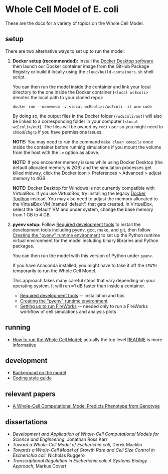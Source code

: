 # Whole Cell Model of E. coli

These are the docs for a variety of topics on the Whole Cell Model.

## setup

There are two alternative ways to set up to run the model:

1. **Docker setup (recommended):** Install the [Docker Desktop software](https://www.docker.com/products/docker-desktop) then launch our Docker container image from the GitHub Package Registry or build it locally using the `cloud/build-containers.sh` shell script.

   You can then run the model inside the container and link your local directory to the one inside the Docker container (`<local wcEcoli>` denotes the local path to your cloned repo):

   ```docker run --name=wcm -v <local wcEcoli>:/wcEcoli -it wcm-code```

   By doing so, the output files in the Docker folder (`/wcEcoli/out`) will also be linked to a corresponding folder in your computer (`<local wcEcoli>/out`). The files will be owned by `root` user so you might need to `chmod`/`chgrp` if you have permissions issues.

   **NOTE:** You may need to run the command `make clean compile` once inside the container before running simulations if you mount the volume from the host with the `-v` option as above.

   **NOTE:** If you encounter memory issues while using Docker Desktop (the default allocated memory is 2GB) and the simulation processes get killed midway, click the Docker icon > Preferences > Advanced > adjust memory to 4GB.

   **NOTE:** Docker Desktop for Windows is not currently compatible with VirtualBox.  If you use VirtualBox, try installing the legacy [Docker Toolbox](https://github.com/docker/toolbox/releases) instead.  You may also need to adjust the memory allocated to the VirtualBox VM (named 'default') that gets created.  In VirtualBox, select the 'default' VM and under system, change the base memory from 1 GB to 4 GB.

2. **pyenv setup:** Follow [Required development tools](dev-tools.md) to install the development tools including pyenv, gcc, make, and git, then follow [Creating the "pyenv" runtime environment](create-pyenv.md) to set up the Python runtime virtual environment for the model including binary libraries and Python packages.

   You can then run the model with this version of Python under `pyenv`.
   
   If you have Anaconda installed, you might have to take it off the `$PATH` temporarily to run the Whole Cell Model.

   This approach takes many careful steps that vary depending on your operating system. It will run ≈1 dB faster than inside a container.

   * [Required development tools](dev-tools.md) -- installation and tips
   * [Creating the "pyenv" runtime environment](create-pyenv.md)
   * [Setting up to run FireWorks](../wholecell/fireworks/README.md) -- needed only to run a FireWorks workflow of cell simulations and analysis plots

## running

* [How to run the Whole Cell Model](run.md); actually the top level [README](../README.md) is more informative

## development

* [Background on the model](background.md)
* [Coding style guide](style-guide.md)

## relevant papers

* [A Whole-Cell Computational Model Predicts Phenotype from Genotype](https://www.cell.com/cell/abstract/S0092-8674(12)00776-3)

## dissertations
* _Development and Application of Whole-Cell Computational Models for Science and Engineering_, Jonathan Ross Karr
* _Toward a Whole-Cell Model of Escherichia coli_, Derek Macklin
* _Towards a Whole-Cell Model of Growth Rate and Cell Size Control in Escherichia coli_, Nicholas Ruggero
* _Transcriptional Regulation in Escherichia coli: A Systems Biology Approach_, Markus Covert
